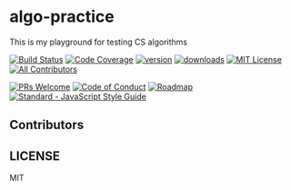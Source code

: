 # algo-practice

This is my playground for testing CS algorithms

[![Build Status][build-badge]][build]
[![Code Coverage][coverage-badge]][coverage]
[![version][version-badge]][package]
[![downloads][downloads-badge]][npm-stat]
[![MIT License][license-badge]][LICENSE]
[![All Contributors](https://img.shields.io/badge/all_contributors-1-orange.svg?style=flat-square)](#contributors)

[![PRs Welcome][prs-badge]][prs]
[![Code of Conduct][coc-badge]][coc]
[![Roadmap][roadmap-badge]][roadmap]
[![Standard - JavaScript Style Guide](https://img.shields.io/badge/code%20style-standard-brightgreen.svg)](http://standardjs.com/)

## Contributors

## LICENSE

MIT

[build-badge]: https://img.shields.io/travis/saidur2k/algo-practice-app.svg?style=flat-square
[build]: https://travis-ci.org/saidur2k/algo-practice-app
[coverage-badge]: https://img.shields.io/codecov/c/github/saidur2k/algo-practice-app.svg?style=flat-square
[coverage]: https://codecov.io/github/saidur2k/algo-practice-app
[version-badge]: https://img.shields.io/npm/v/algo-practice-app.svg?style=flat-square
[package]: https://www.npmjs.com/package/algo-practice-app
[downloads-badge]: https://img.shields.io/npm/dm/algo-practice-app.svg?style=flat-square
[npm-stat]: http://npm-stat.com/charts.html?package=algo-practice-app&from=2016-04-01
[license-badge]: https://img.shields.io/npm/l/algo-practice-app.svg?style=flat-square
[license]: https://github.com/saidur2k/algo-practice-app/blob/master/LICENSE
[prs-badge]: https://img.shields.io/badge/PRs-welcome-brightgreen.svg?style=flat-square
[prs]: http://makeapullrequest.com
[coc-badge]: https://img.shields.io/badge/code%20of-conduct-ff69b4.svg?style=flat-square
[coc]: https://github.com/saidur2k/algo-practice-app/blob/master/CODE_OF_CONDUCT.md
[roadmap-badge]: https://img.shields.io/badge/%F0%9F%93%94-roadmap-CD9523.svg?style=flat-square
[roadmap]: https://github.com/saidur2k/algo-practice-app/blob/master/other/ROADMAP.md
[umd]: https://github.com/umdjs/umd
[npmcdn]: https://npmcdn.com
[npmcdn-link]: https://npmcdn.com/algo-practice-app@1.0.0/dist/index.umd.js
[npmcdn-min-link]: https://npmcdn.com/algo-practice-app@1.0.0/dist/index.umd.min.js
